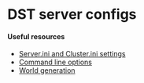 # DST server configs

#### Useful resources
- [Server.ini and Cluster.ini settings](https://forums.kleientertainment.com/topic/64552-dedicated-server-settings-guide/)
- [Command line options](https://forums.kleientertainment.com/topic/64743-dedicated-server-command-line-options-guide/)
- [World generation](https://forums.kleientertainment.com/topic/53014-worldgenoverridelua-with-the-new-post-caves-settings/)
